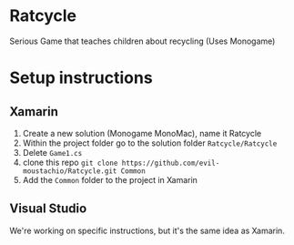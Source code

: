 # Ratcycle
Serious Game that teaches children about recycling (Uses Monogame)

# Setup instructions

## Xamarin

1. Create a new solution (Monogame MonoMac), name it Ratcycle
2. Within the project folder go to the solution folder `Ratcycle/Ratcycle`
3. Delete `Game1.cs`
4. clone this repo `git clone https://github.com/evil-moustachio/Ratcycle.git Common`
5. Add the `Common` folder to the project in Xamarin

## Visual Studio
We're working on specific instructions, but it's the same idea as Xamarin.
